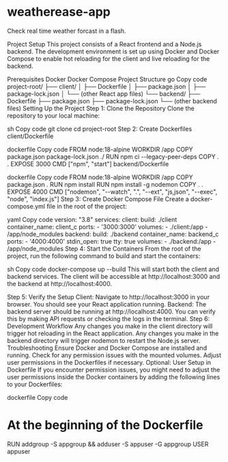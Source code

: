 # weatherease-app
Check real time weather forcast in a flash.


Project Setup
This project consists of a React frontend and a Node.js backend. The development environment is set up using Docker and Docker Compose to enable hot reloading for the client and live reloading for the backend.

Prerequisites
Docker
Docker Compose
Project Structure
go
Copy code
project-root/
├── client/
│   ├── Dockerfile
│   ├── package.json
│   ├── package-lock.json
│   └── (other React app files)
└── backend/
    ├── Dockerfile
    ├── package.json
    ├── package-lock.json
    └── (other backend files)
Setting Up the Project
Step 1: Clone the Repository
Clone the repository to your local machine:

sh
Copy code
git clone <repository-url>
cd project-root
Step 2: Create Dockerfiles
client/Dockerfile

dockerfile
Copy code
FROM node:18-alpine
WORKDIR /app
COPY package.json package-lock.json ./
RUN npm ci --legacy-peer-deps
COPY . .
EXPOSE 3000
CMD ["npm", "start"]
backend/Dockerfile

dockerfile
Copy code
FROM node:18-alpine
WORKDIR /app
COPY package.json .
RUN npm install
RUN npm install -g nodemon
COPY . .
EXPOSE 4000
CMD ["nodemon", "--watch", ".", "--ext", "js,json", "--exec", "node", "index.js"]
Step 3: Create Docker Compose File
Create a docker-compose.yml file in the root of the project:

yaml
Copy code
version: "3.8"
services:
  client:
    build: ./client
    container_name: client_c
    ports:
      - '3000:3000'
    volumes:
      - ./client:/app
      - /app/node_modules
  backend:
    build: ./backend
    container_name: backend_c
    ports:
      - '4000:4000'
    stdin_open: true
    tty: true
    volumes:
      - ./backend:/app
      - /app/node_modules
Step 4: Start the Containers
From the root of the project, run the following command to build and start the containers:

sh
Copy code
docker-compose up --build
This will start both the client and backend services. The client will be accessible at http://localhost:3000 and the backend at http://localhost:4000.

Step 5: Verify the Setup
Client: Navigate to http://localhost:3000 in your browser. You should see your React application running.
Backend: The backend server should be running at http://localhost:4000. You can verify this by making API requests or checking the logs in the terminal.
Step 6: Development Workflow
Any changes you make in the client directory will trigger hot reloading in the React application.
Any changes you make in the backend directory will trigger nodemon to restart the Node.js server.
Troubleshooting
Ensure Docker and Docker Compose are installed and running.
Check for any permission issues with the mounted volumes. Adjust user permissions in the Dockerfiles if necessary.
Optional: User Setup in Dockerfile
If you encounter permission issues, you might need to adjust the user permissions inside the Docker containers by adding the following lines to your Dockerfiles:

dockerfile
Copy code
# At the beginning of the Dockerfile
RUN addgroup -S appgroup && adduser -S appuser -G appgroup
USER appuser
